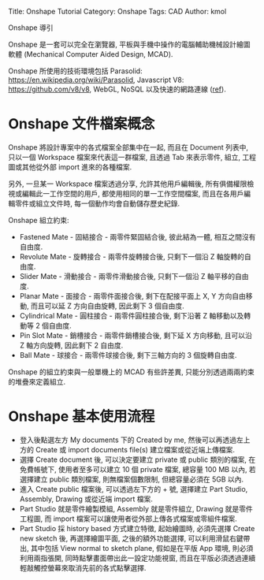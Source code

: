 Title: Onshape Tutorial
Category: Onshape
Tags: CAD
Author: kmol

Onshape 導引

<!-- PELICAN_END_SUMMARY -->

Onshape 是一套可以完全在瀏覽器, 平板與手機中操作的電腦輔助機械設計繪圖軟體 (Mechanical Computer Aided Design, MCAD).

Onshape 所使用的技術環境包括 Parasolid: <https://en.wikipedia.org/wiki/Parasolid>, Javascript V8: <https://github.com/v8/v8>, WebGL, NoSQL 以及快速的網路連線 (<a href="http://www.worldcadaccess.com/blog/2015/10/all-about-the-drafting-component-in-onshape.html">ref</a>).

# Onshape 文件檔案概念

Onshape 將設計專案中的各式檔案全部集中在一起, 而且在 Document 列表中, 只以一個 Workspace 檔案來代表這一群檔案, 且透過 Tab 來表示零件, 組立, 工程圖或其他從外部 import 進來的各種檔案.

另外, 一旦某一 Workspace 檔案透過分享, 允許其他用戶編輯後, 所有俱備權限檢視或編輯此一工作空間的用戶, 都使用相同的單一工作空間檔案, 而且在各用戶編輯零件或組立文件時, 每一個動作均會自動儲存歷史紀錄.

Onshape 組立約束:

* Fastened Mate - 固結接合 - 兩零件緊固結合後, 彼此結為一體, 相互之間沒有自由度.
* Revolute Mate - 旋轉接合 -  兩零件旋轉接合後, 只剩下一個沿 Z 軸旋轉的自由度.
* Slider Mate - 滑動接合 - 兩零件滑動接合後, 只剩下一個沿 Z 軸平移的自由度.
* Planar Mate - 面接合 - 兩零件面接合後, 剩下在配接平面上 X, Y 方向自由移動, 而且可以延 Z 方向自由旋轉, 因此剩下 3 個自由度.
* Cylindrical Mate - 圓柱接合 - 兩零件圓柱接合後, 剩下沿著 Z 軸移動以及轉動等 2 個自由度.
* Pin Slot Mate - 銷槽接合 - 兩零件銷槽接合後, 剩下延 X 方向移動, 且可以沿 Z 軸方向旋轉, 因此剩下 2 自由度.
* Ball Mate - 球接合 - 兩零件球接合後, 剩下三軸方向的 3 個旋轉自由度.

Onshape 的組立約束與一般單機上的 MCAD 有些許差異, 只能分別透過兩兩約束的堆疊來定義組立.

# Onshape 基本使用流程

* 登入後點選左方 My documents 下的 Created by me, 然後可以再透過左上方的 Create 或 import documents file(s) 建立檔案或從近端上傳檔案.
* 選擇 Create document 後, 可以決定要建立 private 或 public 類別的檔案, 在免費帳號下, 使用者至多可以建立 10 個 private 檔案, 總容量 100 MB 以內, 若選擇建立 public 類別檔案, 則無檔案個數限制, 但總容量必須在 5GB 以內.
* 進入 Create public 檔案後, 可以透過左下方的 + 號, 選擇建立 Part Studio, Assembly, Drawing 或從近端 import 檔案.
* Part Studio 就是零件繪製模組, Assembly 就是零件組立, Drawing 就是零件工程圖, 而 import 檔案可以讓使用者從外部上傳各式檔案或零組件檔案.
* Part Studio 採 history based 方式建立特徵, 起始繪圖時, 必須先選擇 Create new sketch 後, 再選擇繪圖平面, 之後的額外功能選擇, 可以利用滑鼠右鍵帶出, 其中包括 View normal to sketch plane, 假如是在平版 App 環境, 則必須利用兩指張開, 同時點擊畫面帶出此一設定功能視窗, 而且在平版必須透過連續輕敲觸控螢幕來取消先前的各式點擊選擇.